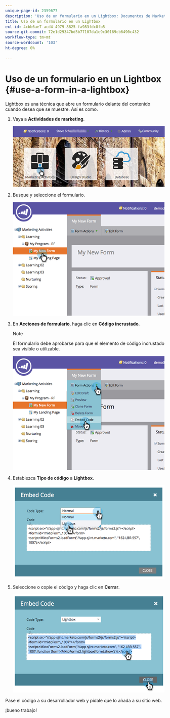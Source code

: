 ```yaml
---
unique-page-id: 2359677
description: 'Uso de un formulario en un Lightbox: Documentos de Marketo: Documentación del producto'
title: Uso de un formulario en un Lightbox
exl-id: 4cbb6ae7-acd4-4979-8825-fa983fdc8fb5
source-git-commit: 72e1d29347bd5b77107da1e9c30169cb6490c432
workflow-type: tm+mt
source-wordcount: '103'
ht-degree: 0%

---
```


# Uso de un formulario en un Lightbox {#use-a-form-in-a-lightbox}

Lightbox es una técnica que abre un formulario delante del contenido cuando desea que se muestre. Así es como.

1. Vaya a **Actividades de marketing**.

   ![](assets/login-marketing-activities-8.png)

1. Busque y seleccione el formulario.

   ![](assets/image2014-9-15-14-3a32-3a15.png)

1. En **Acciones de formulario**, haga clic en **Código incrustado**.

   >[!NOTE]
   >
   >El formulario debe aprobarse para que el elemento de código incrustado sea visible o utilizable.

   ![](assets/image2014-9-15-14-3a32-3a24.png)

1. Establezca **Tipo de código** a **Lightbox**.

   ![](assets/image2014-9-15-14-3a32-3a31.png)

1. Seleccione o copie el código y haga clic en **Cerrar**.

   ![](assets/image2014-9-15-14-3a32-3a39.png)

Pase el código a su desarrollador web y pídale que lo añada a su sitio web.

¡bueno trabajo!
